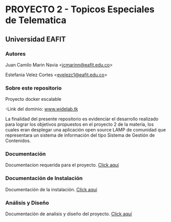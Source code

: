 # PROYECTO 2 - Topicos Especiales de Telematica

## Universidad EAFIT

### Autores

Juan Camilo Marin Navia <[jcmarinn@eafit.edu.co](mailto:jcmarinn@eafit.edu.co)>

Estefania Velez Cortes <[evelezc1@eafit.edu.co](mailto:evelezc1@eafit.edu.co)>

### Sobre este repositorio

Proyecto docker escalable

-Link del dominio: www.widelab.tk

La finalidad del presente repositorio es evidenciar el desarrollo realizado para lograr los objetivos propuestos en el proyecto 2 de la materia, los cuales eran desplegar una aplicación open source LAMP de comunidad que representara un sistema de información del tipo Sistema de Gestión de Contenidos.

### Documentación 
Documentacion requerida para el proyecto. [Click aquí](https://github.com/evelezc1/Proyecto-2-topicos/tree/main/documentacion)

###  Documentación de Instalación
Documentación de la instalación. [Click aquí](https://github.com/evelezc1/Proyecto-2-topicos/blob/main/documentacion/instalaci%C3%B3n.md)

### Análisis y Diseño
Documentación de analisis y diseño del proyecto. [Click aquí](https://github.com/evelezc1/Proyecto-2-topicos/blob/main/documentacion/analisis%20y%20dise%C3%B1o.md)
